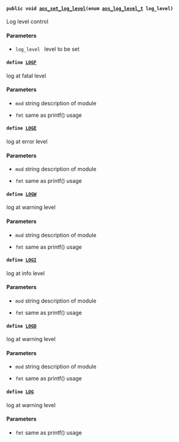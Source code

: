 #### `public void `[`aos_set_log_level`](#log_8h_1acb7268fb6c63c18aa7d372642e9c9994)`(enum `[`aos_log_level_t`](#alink_8h_1af17ae4b2877b06aff2343711faadbddb)` log_level)` 

Log level control

#### Parameters
* `log_level ` level to be set

#### `define `[`LOGF`](#log_8h_1acb7268fb6c63c18aa7d372642e9c9994) 

log at fatal level

#### Parameters
* `mod` string description of module 

* `fmt` same as printf() usage

#### `define `[`LOGE`](#log_8h_1a0d0173d9a0b62a413f2b6dc5cb45b68d) 

log at error level

#### Parameters
* `mod` string description of module 

* `fmt` same as printf() usage

#### `define `[`LOGW`](#log_8h_1ad10099153d2aa027c77b7109f9c82b68) 

log at warning level

#### Parameters
* `mod` string description of module 

* `fmt` same as printf() usage

#### `define `[`LOGI`](#log_8h_1a834da07fe3197a064a151e6972ecb9ae) 

log at info level

#### Parameters
* `mod` string description of module 

* `fmt` same as printf() usage

#### `define `[`LOGD`](#log_8h_1ab2bb4d01d7fa560ad13a9cfc3b32fcbc) 

log at warning level

#### Parameters
* `mod` string description of module 

* `fmt` same as printf() usage

#### `define `[`LOG`](#log_8h_1a388edf12256bf73c3a8ee9734c3bd841) 

log at warning level

#### Parameters
* `fmt` same as printf() usage